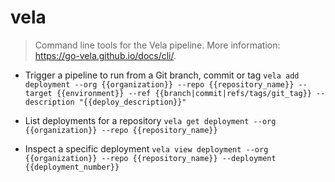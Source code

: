 # vela
> Command line tools for the Vela pipeline.
> More information: <https://go-vela.github.io/docs/cli/>.

- Trigger a pipeline to run from a Git branch, commit or tag
`vela add deployment --org {{organization}} --repo {{repository_name}} --target {{environment}} --ref {{branch|commit|refs/tags/git_tag}} --description "{{deploy_description}}"`

- List deployments for a repository
`vela get deployment --org {{organization}} --repo {{repository_name}}`

- Inspect a specific deployment
`vela view deployment --org {{organization}} --repo {{repository_name}} --deployment {{deployment_number}}`
